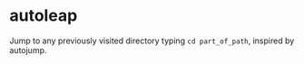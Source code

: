 # autoleap
Jump to any previously visited directory typing `cd part_of_path`, inspired by autojump.
